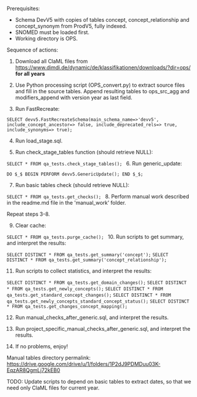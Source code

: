 Prerequisites:
* Schema DevV5 with copies of tables concept, concept_relationship and concept_synonym from ProdV5, fully indexed.
* SNOMED must be loaded first. 
* Working directory is OPS.

Sequence of actions:

1. Download all ClaML files from https://www.dimdi.de/dynamic/de/klassifikationen/downloads/?dir=ops/ **for all years**

2. Use Python processing script (OPS_convert.py) to extract source files and fill in the source tables. 
Append resulting tables to ops_src_agg and modifiers_append with version year as last field.

3. Run FastRecreate:

`SELECT devv5.FastRecreateSchema(main_schema_name=>'devv5', include_concept_ancestor=> false,
                                include_deprecated_rels=> true, include_synonyms=> true);`
				
4. Run load_stage.sql.

5. Run check_stage_tables function (should retrieve NULL):

`SELECT * FROM qa_tests.check_stage_tables();
`
6. Run generic_update:

`DO $_$
BEGIN
	PERFORM devv5.GenericUpdate();
END $_$;`

7. Run basic tables check (should retrieve NULL):

`SELECT * FROM qa_tests.get_checks();
`
8. Perform manual work described in the readme.md file in the 'manual_work' folder.

Repeat steps 3-8.

9. Clear cache:

`SELECT * FROM qa_tests.purge_cache();
`
10. Run scripts to get summary, and interpret the results:

`SELECT DISTINCT * FROM qa_tests.get_summary('concept');`
`SELECT DISTINCT * FROM qa_tests.get_summary('concept_relationship');`

11. Run scripts to collect statistics, and interpret the results:

`SELECT DISTINCT * FROM qa_tests.get_domain_changes();`
`SELECT DISTINCT * FROM qa_tests.get_newly_concepts();`
`SELECT DISTINCT * FROM qa_tests.get_standard_concept_changes();`
`SELECT DISTINCT * FROM qa_tests.get_newly_concepts_standard_concept_status();`
`SELECT DISTINCT * FROM qa_tests.get_changes_concept_mapping();`

12. Run manual_checks_after_generic.sql, and interpret the results.

13. Run project_specific_manual_checks_after_generic.sql, and interpret the results.

14. If no problems, enjoy!

Manual tables directory permalink:
https://drive.google.com/drive/u/1/folders/1P2dJ9PDMDuu03K-EqzAR8QgmLj72kEB0

TODO:
Update scripts to depend on basic tables to extract dates, so that we need only ClaML files for current year.
